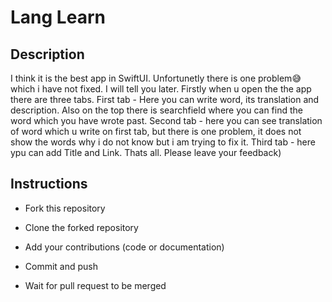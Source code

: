 
# Lang Learn




## Description 

I think it is the best app in SwiftUI. Unfortunetly there is one problem😅 which i have not fixed. I will tell you later. Firstly when u open the the app there are three tabs. First tab - Here you can write word, its translation and description. Also on the top there is searchfield where you can find the word which you have wrote past. Second tab - here you can see translation of word which u write on first tab, but there is one problem, it does not show the words why i do not know but i am trying to fix it. Third tab - here ypu can add Title and Link. Thats all. Please leave your feedback)



## Instructions

 - Fork this repository 





 - Clone the forked repository
 - Add your contributions (code or documentation)
 - Commit and push 
 - Wait for pull request to be merged
 
